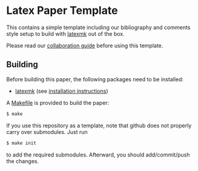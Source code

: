 # Latex Paper Template

This contains a simple template including our bibliography and comments style
setup to build with [latexmk] out of the box.

Please read our [collaboration guide][guide] before using this template.

## Building

Before building this paper, the following packages need to be installed:

- [latexmk]
  (see [installation instructions][install])

A [Makefile](Makefile) is provided to build the paper:

```sh
$ make
```

If you use this repository as a template, note that github does not properly
carry over submodules. Just run

```sh
$ make init
```

to add the required submodules. Afterward, you should add/commit/push the
changes.

[install]: https://latextools.readthedocs.io/en/latest/install/
[latexmk]: https://ctan.org/pkg/latexmk
[guide]: https://github.com/krr-up/latex-collaboration-guide
